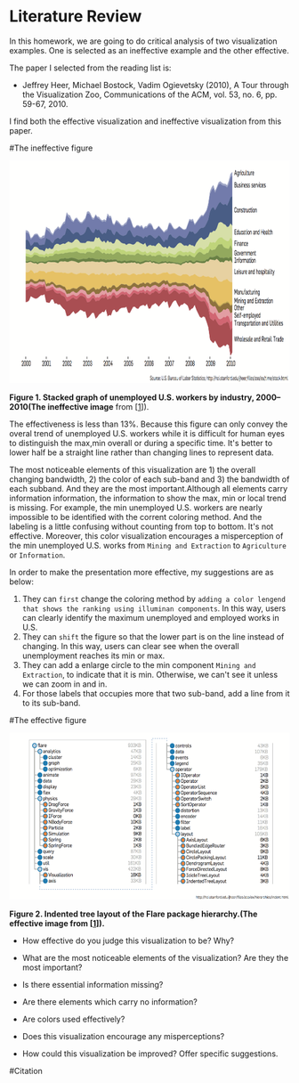 # Literature Review

In this homework, we are going to do critical analysis of two visualization examples. One is selected as an ineffective example and the other effective. 

The paper I selected from the reading list is:

* Jeffrey Heer, Michael Bostock, Vadim Ogievetsky (2010), A Tour through the Visualization Zoo, Communications of the ACM, vol. 53, no. 6, pp. 59-67, 2010.

I find both the effective visualization and ineffective visualization from this paper.


#The ineffective figure


<img src="./ineffective.png" height="400"> 

**Figure 1. Stacked graph of unemployed U.S. workers by industry, 2000–2010(The ineffective image** from \[[1][1]\]).

The effectiveness is less than 13%. Because this figure can only convey the overal trend of unemployed U.S. workers while it is difficult for human eyes to distinguish the max,min overall or during a specific time. It's better to lower half be a straight line rather than changing lines to represent data.

The most noticeable elements of this visualization are 1) the overall changing bandwidth, 2) the color of each sub-band and 3) the bandwidth of each subband. And they are the most important.Although all elements carry information information, the information to show the max, min or local trend is missing. For example, the min unemployed U.S. workers are nearly impossible to be identified with the corrent coloring method. And the labeling is a little confusing without counting from top to bottom. It's not effective. Moreover, this color visualization encourages a misperception of the min unemployed U.S. works from `Mining and Extraction` to `Agriculture` or `Information`.

In order to make the presentation more effective, my suggestions are as below: 

1. They can `first` change the coloring method by `adding a color lengend that shows the ranking using illuminan components`. In this way, users can clearly identify the maximum unemployed and employed works in U.S.
2. They can `shift` the figure so that the lower part is on the line instead of changing. In this way, users can clear see when the overall unemployment reaches its min or max.
3. They can add a enlarge circle to the min component `Mining and  Extraction`, to indicate that it is min. Otherwise, we can't see it unless we can zoom in and in.
4. For those labels that occupies more that two sub-band, add a line from it to its sub-band.


#The effective figure

<img src="./effective.png" height="300"> 

**Figure 2. Indented tree layout of the Flare package hierarchy.(The effective image from \[[1][1]\]).**

* How effective do you judge this visualization to be? Why?

* What are the most noticeable elements of the visualization? Are they the most important?
* Is there essential information missing?
* Are there elements which carry no information?
* Are colors used effectively?
* Does this visualization encourage any misperceptions?
* How could this visualization be improved? Offer specific suggestions.


#Citation

[1]: http://queue.acm.org/detail.cfm?id=1805128  "A Tour through the Visualization Zoo"